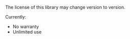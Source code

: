 The license of this library may change version to version.

Currently:
- No warranty
- Unlimited use
